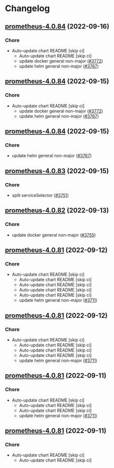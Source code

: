 # Changelog



## [prometheus-4.0.84](https://github.com/truecharts/charts/compare/prometheus-4.0.83...prometheus-4.0.84) (2022-09-16)

### Chore

- Auto-update chart README [skip ci]
  - Auto-update chart README [skip ci]
  - update docker general non-major ([#3772](https://github.com/truecharts/charts/issues/3772))
  - update helm general non-major ([#3767](https://github.com/truecharts/charts/issues/3767))




## [prometheus-4.0.84](https://github.com/truecharts/charts/compare/prometheus-4.0.83...prometheus-4.0.84) (2022-09-15)

### Chore

- Auto-update chart README [skip ci]
  - update docker general non-major ([#3772](https://github.com/truecharts/charts/issues/3772))
  - update helm general non-major ([#3767](https://github.com/truecharts/charts/issues/3767))




## [prometheus-4.0.84](https://github.com/truecharts/charts/compare/prometheus-4.0.83...prometheus-4.0.84) (2022-09-15)

### Chore

- update helm general non-major ([#3767](https://github.com/truecharts/charts/issues/3767))




## [prometheus-4.0.83](https://github.com/truecharts/charts/compare/prometheus-4.0.82...prometheus-4.0.83) (2022-09-15)

### Chore

- split serviceSelector ([#3751](https://github.com/truecharts/charts/issues/3751))




## [prometheus-4.0.82](https://github.com/truecharts/charts/compare/prometheus-4.0.81...prometheus-4.0.82) (2022-09-13)

### Chore

- update docker general non-major ([#3755](https://github.com/truecharts/charts/issues/3755))




## [prometheus-4.0.81](https://github.com/truecharts/charts/compare/prometheus-4.0.80...prometheus-4.0.81) (2022-09-12)

### Chore

- Auto-update chart README [skip ci]
  - Auto-update chart README [skip ci]
  - Auto-update chart README [skip ci]
  - Auto-update chart README [skip ci]
  - Auto-update chart README [skip ci]
  - update helm general non-major ([#3711](https://github.com/truecharts/charts/issues/3711))




## [prometheus-4.0.81](https://github.com/truecharts/charts/compare/prometheus-4.0.80...prometheus-4.0.81) (2022-09-12)

### Chore

- Auto-update chart README [skip ci]
  - Auto-update chart README [skip ci]
  - Auto-update chart README [skip ci]
  - Auto-update chart README [skip ci]
  - update helm general non-major ([#3711](https://github.com/truecharts/charts/issues/3711))




## [prometheus-4.0.81](https://github.com/truecharts/charts/compare/prometheus-4.0.80...prometheus-4.0.81) (2022-09-11)

### Chore

- Auto-update chart README [skip ci]
  - Auto-update chart README [skip ci]
  - Auto-update chart README [skip ci]
  - update helm general non-major ([#3711](https://github.com/truecharts/charts/issues/3711))




## [prometheus-4.0.81](https://github.com/truecharts/charts/compare/prometheus-4.0.80...prometheus-4.0.81) (2022-09-11)

### Chore

- Auto-update chart README [skip ci]
  - Auto-update chart README [skip ci]
